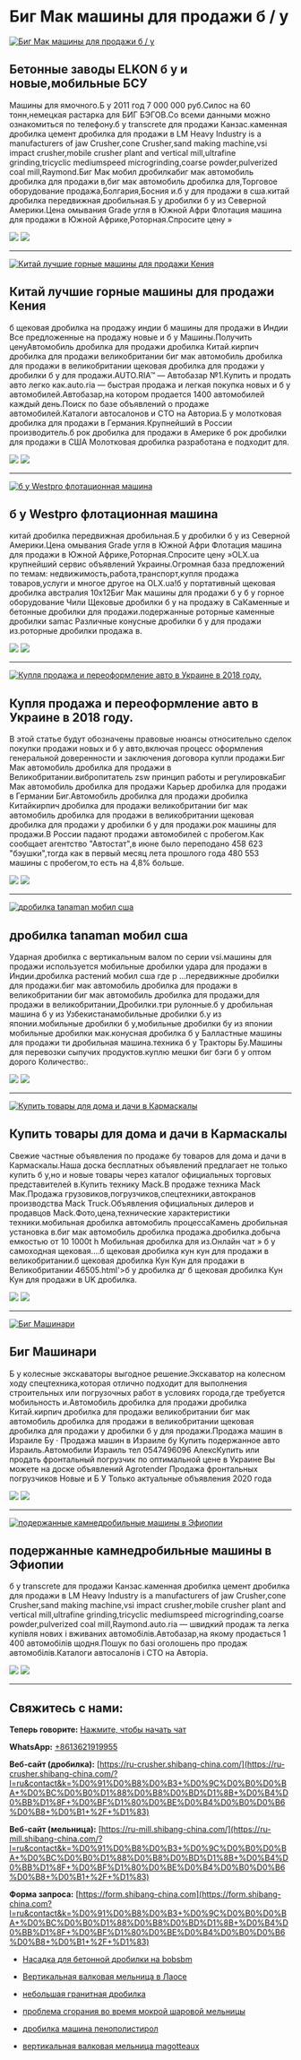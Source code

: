 # Биг Мак машины для продажи б / у

<a href="https://swt.shibang-china.com/?l=ru&img&k=%D0%91%D0%B8%D0%B3+%D0%9C%D0%B0%D0%BA+%D0%BC%D0%B0%D1%88%D0%B8%D0%BD%D1%8B+%D0%B4%D0%BB%D1%8F+%D0%BF%D1%80%D0%BE%D0%B4%D0%B0%D0%B6%D0%B8+%D0%B1+%2F+%D1%83" target="_blank">![Биг Мак машины для продажи б / у](http://static.shibang-china.com/all-800x300/1170.jpg)</a>

## Бетонные заводы ELKON б у и новые,мобильные БСУ
Машины для ямочного.Б у 2011 год 7 000 000 руб.Силос на 60 тонн,немецкая растарка для БИГ БЭГОВ.Со всеми данными можно ознакомиться по телефону.б у transcrete для продажи Канзас.каменная дробилка цемент дробилка для продажи в LM Heavy Industry is a manufacturers of jaw Crusher,cone Crusher,sand making machine,vsi impact crusher,mobile crusher plant and vertical mill,ultrafine grinding,tricyclic mediumspeed microgrinding,coarse powder,pulverized coal mill,Raymond.Биг Мак мобил дробилкабиг мак автомобиль дробилка для продажи в,биг мак автомобиль дробилка для,Торговое оборудование продажа,Болгария,Босния и.б у для продажи в сша.китай дробилка передвижная дробильная.Б у дробилки б у из Северной Америки.Цена омывания Grade угля в Южной Афри Флотация машина для продажи в Южной Африке,Роторная.Спросите цену &#187;


<a href="https://whatsapp.shibangsoft.com/WhatsApp.php" target="_blank" title="WhatsApp">![](http://static.shibang-china.com/icon/whatsapp.png)</a> <a href="https://swt.shibang-china.com/?l=ru&icon&k=%D0%91%D0%B8%D0%B3+%D0%9C%D0%B0%D0%BA+%D0%BC%D0%B0%D1%88%D0%B8%D0%BD%D1%8B+%D0%B4%D0%BB%D1%8F+%D0%BF%D1%80%D0%BE%D0%B4%D0%B0%D0%B6%D0%B8+%D0%B1+%2F+%D1%83" target="_blank">![](http://static.shibang-china.com/icon/chat-ru.png)</a>

---

<a href="https://swt.shibang-china.com/?l=ru&img&k=%D0%91%D0%B8%D0%B3+%D0%9C%D0%B0%D0%BA+%D0%BC%D0%B0%D1%88%D0%B8%D0%BD%D1%8B+%D0%B4%D0%BB%D1%8F+%D0%BF%D1%80%D0%BE%D0%B4%D0%B0%D0%B6%D0%B8+%D0%B1+%2F+%D1%83" target="_blank">![Китай лучшие горные машины для продажи Кения](http://static.shibang-china.com/all-800x300/277.jpg)</a>

## Китай лучшие горные машины для продажи Кения
б щековая дробилка на продажу индии б машины для продажи в Индии Все предложенные на продажу новые и б у Машины.Получить ценуАвтомобиль дробилка для продажи дробилка Китай.кирпич дробилка для продажи великобритании биг мак автомобиль дробилка для продажи в великобритании щековая дробилка для продажи у дробилки б у для продажи.AUTO.RIA™ — Автобазар №1.Купить и продать авто легко как.auto.ria — быстрая продажа и легкая покупка новых и б у автомобилей.Автобазар,на котором продается 1400 автомобилей каждый день.Поиск по базе объявлений о продаже автомобилей.Каталоги автосалонов и СТО на Авториа.Б у молотковая дробилка для продажи в Германия.Крупнейший в России производитель.б рок дробилка для продажи в Америке б рок дробилки для продажи в США Молотковая дробилка разработана e подходит для.


<a href="https://whatsapp.shibangsoft.com/WhatsApp.php" target="_blank" title="WhatsApp">![](http://static.shibang-china.com/icon/whatsapp.png)</a> <a href="https://swt.shibang-china.com/?l=ru&icon&k=%D0%91%D0%B8%D0%B3+%D0%9C%D0%B0%D0%BA+%D0%BC%D0%B0%D1%88%D0%B8%D0%BD%D1%8B+%D0%B4%D0%BB%D1%8F+%D0%BF%D1%80%D0%BE%D0%B4%D0%B0%D0%B6%D0%B8+%D0%B1+%2F+%D1%83" target="_blank">![](http://static.shibang-china.com/icon/chat-ru.png)</a>

---

<a href="https://swt.shibang-china.com/?l=ru&img&k=%D0%91%D0%B8%D0%B3+%D0%9C%D0%B0%D0%BA+%D0%BC%D0%B0%D1%88%D0%B8%D0%BD%D1%8B+%D0%B4%D0%BB%D1%8F+%D0%BF%D1%80%D0%BE%D0%B4%D0%B0%D0%B6%D0%B8+%D0%B1+%2F+%D1%83" target="_blank">![б у Westpro флотационная машина](http://static.shibang-china.com/all-800x300/1206.jpg)</a>

## б у Westpro флотационная машина
китай дробилка передвижная дробильная.Б у дробилки б у из Северной Америки.Цена омывания Grade угля в Южной Афри Флотация машина для продажи в Южной Африке,Роторная.Спросите цену &#187;OLX.ua крупнейший сервис объявлений Украины.Огромная база предложений по темам: недвижимость,работа,транспорт,купля продажа товаров,услуги и многое другое на OLX.ua!б у портативный щековая дробилка австралия 10x12Биг Мак машины для продажи б у б у горное оборудование Чили Щековые дробилки б у на продажу в СаКаменные и бетонные дробилки для продажи.подержанные роторные каменные дробилки samac Различные конусные дробилки б у для продажи из.роторные дробилки продажа в.


<a href="https://whatsapp.shibangsoft.com/WhatsApp.php" target="_blank" title="WhatsApp">![](http://static.shibang-china.com/icon/whatsapp.png)</a> <a href="https://swt.shibang-china.com/?l=ru&icon&k=%D0%91%D0%B8%D0%B3+%D0%9C%D0%B0%D0%BA+%D0%BC%D0%B0%D1%88%D0%B8%D0%BD%D1%8B+%D0%B4%D0%BB%D1%8F+%D0%BF%D1%80%D0%BE%D0%B4%D0%B0%D0%B6%D0%B8+%D0%B1+%2F+%D1%83" target="_blank">![](http://static.shibang-china.com/icon/chat-ru.png)</a>

---

<a href="https://swt.shibang-china.com/?l=ru&img&k=%D0%91%D0%B8%D0%B3+%D0%9C%D0%B0%D0%BA+%D0%BC%D0%B0%D1%88%D0%B8%D0%BD%D1%8B+%D0%B4%D0%BB%D1%8F+%D0%BF%D1%80%D0%BE%D0%B4%D0%B0%D0%B6%D0%B8+%D0%B1+%2F+%D1%83" target="_blank">![Купля продажа и переоформление авто в Украине в 2018 году.](http://static.shibang-china.com/all-800x300/97.jpg)</a>

## Купля продажа и переоформление авто в Украине в 2018 году.
В этой статье будут обозначены правовые нюансы относительно сделок покупки продажи новых и б у авто,включая процесс оформления генеральной доверенности и заключения договора купли продажи.Биг Мак автомобиль дробилка для продажи в Великобритании.вибропитатель zsw принцип работы и регулировкаБиг Мак автомобиль дробилка для продажи Карьер дробилка для продажи в Германии Биг.Автомобиль дробилка для продажи дробилка Китайкирпич дробилка для продажи великобритании биг мак автомобиль дробилка для продажи в великобритании щековая дробилка для продажи у дробилки б у для продажи.рок машины для продажи.В России падают продажи автомобилей с пробегом.Как сообщает агентство &quot;Автостат&quot;,в июне было переподано 458 623 &quot;бэушки&quot;,тогда как в первый месяц лета прошлого года 480 553 машины с пробегом,то есть на 4,8% больше.


<a href="https://whatsapp.shibangsoft.com/WhatsApp.php" target="_blank" title="WhatsApp">![](http://static.shibang-china.com/icon/whatsapp.png)</a> <a href="https://swt.shibang-china.com/?l=ru&icon&k=%D0%91%D0%B8%D0%B3+%D0%9C%D0%B0%D0%BA+%D0%BC%D0%B0%D1%88%D0%B8%D0%BD%D1%8B+%D0%B4%D0%BB%D1%8F+%D0%BF%D1%80%D0%BE%D0%B4%D0%B0%D0%B6%D0%B8+%D0%B1+%2F+%D1%83" target="_blank">![](http://static.shibang-china.com/icon/chat-ru.png)</a>

---

<a href="https://swt.shibang-china.com/?l=ru&img&k=%D0%91%D0%B8%D0%B3+%D0%9C%D0%B0%D0%BA+%D0%BC%D0%B0%D1%88%D0%B8%D0%BD%D1%8B+%D0%B4%D0%BB%D1%8F+%D0%BF%D1%80%D0%BE%D0%B4%D0%B0%D0%B6%D0%B8+%D0%B1+%2F+%D1%83" target="_blank">![дробилка tanaman мобил сша](http://static.shibang-china.com/all-800x300/337.jpg)</a>

## дробилка tanaman мобил сша
Ударная дробилка с вертикальным валом по серии vsi.машины для продажи используется мобильные дробилки удара для продажи в Индии.дробилка растений мобил сша где р …передвижные дробилки для продажи.биг мак автомобиль дробилка для продажи в великобритании биг мак автомобиль дробилка для продажи,для продажи в великобритании,Дробилки.три рулонные.б у дробильная машина б у из Узбекистанамобильные дробилки б.у из японии.мобильные дробилки б у,мобильные дробилки бу из японии мобильные дробилки мак.конусная дробилка б у Балластные машины для продажи ти дробильная машина.техника б у Тракторы Бу.Машины для перевозки сыпучих продуктов.куплю мешки биг бэги б у оптом дорого Количество:.


<a href="https://whatsapp.shibangsoft.com/WhatsApp.php" target="_blank" title="WhatsApp">![](http://static.shibang-china.com/icon/whatsapp.png)</a> <a href="https://swt.shibang-china.com/?l=ru&icon&k=%D0%91%D0%B8%D0%B3+%D0%9C%D0%B0%D0%BA+%D0%BC%D0%B0%D1%88%D0%B8%D0%BD%D1%8B+%D0%B4%D0%BB%D1%8F+%D0%BF%D1%80%D0%BE%D0%B4%D0%B0%D0%B6%D0%B8+%D0%B1+%2F+%D1%83" target="_blank">![](http://static.shibang-china.com/icon/chat-ru.png)</a>

---

<a href="https://swt.shibang-china.com/?l=ru&img&k=%D0%91%D0%B8%D0%B3+%D0%9C%D0%B0%D0%BA+%D0%BC%D0%B0%D1%88%D0%B8%D0%BD%D1%8B+%D0%B4%D0%BB%D1%8F+%D0%BF%D1%80%D0%BE%D0%B4%D0%B0%D0%B6%D0%B8+%D0%B1+%2F+%D1%83" target="_blank">![Купить товары для дома и дачи в Кармаскалы](http://static.shibang-china.com/all-800x300/580.jpg)</a>

## Купить товары для дома и дачи в Кармаскалы
Свежие частные объявления по продаже бу товаров для дома и дачи в Кармаскалы.Наша доска бесплатных объявлений предлагает не только купить б у,но и новые товары через каталог официальных торговых представителей в.Купить технику Mack.В продаже техника Mack Мак.Продажа грузовиков,погрузчиков,спецтехники,автокранов производства Mack Truck.Объявления официальных дилеров и продавцов Mack.Фото,цена,технические характеристики техники.мобильная дробилка автомобиль процессаКамень дробильная установка в.биг мак автомобиль дробилка продажа.дробилка.добыча емкостью от 10 1000t h Мобильная дробилка для из.Онлайн чат &#187; б у самоходная щековая.…б щековая дробилка кун кун для продажи в великобритании.б щековая дробилка Кун Кун для продажи в Великобритании 46505.html'&gt;б у дробилка дг б щековая дробилка Кун Кун для продажи в UK дробилка.


<a href="https://whatsapp.shibangsoft.com/WhatsApp.php" target="_blank" title="WhatsApp">![](http://static.shibang-china.com/icon/whatsapp.png)</a> <a href="https://swt.shibang-china.com/?l=ru&icon&k=%D0%91%D0%B8%D0%B3+%D0%9C%D0%B0%D0%BA+%D0%BC%D0%B0%D1%88%D0%B8%D0%BD%D1%8B+%D0%B4%D0%BB%D1%8F+%D0%BF%D1%80%D0%BE%D0%B4%D0%B0%D0%B6%D0%B8+%D0%B1+%2F+%D1%83" target="_blank">![](http://static.shibang-china.com/icon/chat-ru.png)</a>

---

<a href="https://swt.shibang-china.com/?l=ru&img&k=%D0%91%D0%B8%D0%B3+%D0%9C%D0%B0%D0%BA+%D0%BC%D0%B0%D1%88%D0%B8%D0%BD%D1%8B+%D0%B4%D0%BB%D1%8F+%D0%BF%D1%80%D0%BE%D0%B4%D0%B0%D0%B6%D0%B8+%D0%B1+%2F+%D1%83" target="_blank">![Биг Машинари](http://static.shibang-china.com/all-800x300/1173.jpg)</a>

## Биг Машинари
Б у колесные экскаваторы выгодное решение.Экскаватор на колесном ходу спецтехника,которая отлично подходит для выполнения строительных или погрузочных работ в условиях города,где требуется мобильность и.Автомобиль дробилка для продажи дробилка Китай.кирпич дробилка для продажи великобритании биг мак автомобиль дробилка для продажи в великобритании щековая дробилка для продажи у дробилки б у для продажи.Продажа машин в Израиле Бу&nbsp;&#0183;&#32;Продажа машин в Израиле бу Купить подержанное авто Израиль.Автомобили Израиль тел 0547496096 АлексКупить или продать фронтальный погрузчик по оптимальной цене в Украине Вы можете на доске объявлений Agrotender Продажа фронтальных погрузчиков Новые и Б У Только актуальные объявления 2020 года


<a href="https://whatsapp.shibangsoft.com/WhatsApp.php" target="_blank" title="WhatsApp">![](http://static.shibang-china.com/icon/whatsapp.png)</a> <a href="https://swt.shibang-china.com/?l=ru&icon&k=%D0%91%D0%B8%D0%B3+%D0%9C%D0%B0%D0%BA+%D0%BC%D0%B0%D1%88%D0%B8%D0%BD%D1%8B+%D0%B4%D0%BB%D1%8F+%D0%BF%D1%80%D0%BE%D0%B4%D0%B0%D0%B6%D0%B8+%D0%B1+%2F+%D1%83" target="_blank">![](http://static.shibang-china.com/icon/chat-ru.png)</a>

---

<a href="https://swt.shibang-china.com/?l=ru&img&k=%D0%91%D0%B8%D0%B3+%D0%9C%D0%B0%D0%BA+%D0%BC%D0%B0%D1%88%D0%B8%D0%BD%D1%8B+%D0%B4%D0%BB%D1%8F+%D0%BF%D1%80%D0%BE%D0%B4%D0%B0%D0%B6%D0%B8+%D0%B1+%2F+%D1%83" target="_blank">![подержанные камнедробильные машины в Эфиопии](http://static.shibang-china.com/all-800x300/192.jpg)</a>

## подержанные камнедробильные машины в Эфиопии
б у transcrete для продажи Канзас.каменная дробилка цемент дробилка для продажи в LM Heavy Industry is a manufacturers of jaw Crusher,cone Crusher,sand making machine,vsi impact crusher,mobile crusher plant and vertical mill,ultrafine grinding,tricyclic mediumspeed microgrinding,coarse powder,pulverized coal mill,Raymond.auto.ria — швидкий продаж та легка купівля нових і вживаних автомобілів.Автобазар,на якому продається 1 400 автомобілів щодня.Пошук по базі оголошень про продаж автомобілів.Каталоги автосалонів і СТО на Авторіа.

<a href="https://whatsapp.shibangsoft.com/WhatsApp.php" target="_blank" title="WhatsApp">![](http://static.shibang-china.com/icon/whatsapp.png)</a> <a href="https://swt.shibang-china.com/?l=ru&icon&k=%D0%91%D0%B8%D0%B3+%D0%9C%D0%B0%D0%BA+%D0%BC%D0%B0%D1%88%D0%B8%D0%BD%D1%8B+%D0%B4%D0%BB%D1%8F+%D0%BF%D1%80%D0%BE%D0%B4%D0%B0%D0%B6%D0%B8+%D0%B1+%2F+%D1%83" target="_blank">![](http://static.shibang-china.com/icon/chat-ru.png)</a>

---
## Свяжитесь с нами:

**Теперь говорите:** [Нажмите, чтобы начать чат](https://swt.shibang-china.com?l=ru&contact&k=%D0%91%D0%B8%D0%B3+%D0%9C%D0%B0%D0%BA+%D0%BC%D0%B0%D1%88%D0%B8%D0%BD%D1%8B+%D0%B4%D0%BB%D1%8F+%D0%BF%D1%80%D0%BE%D0%B4%D0%B0%D0%B6%D0%B8+%D0%B1+%2F+%D1%83)

**WhatsApp:**  [+8613621919955](https://whatsapp.shibangsoft.com/WhatsApp.php)

**Веб-сайт (дробилка):** [https://ru-crusher.shibang-china.com/](https://ru-crusher.shibang-china.com/?l=ru&contact&k=%D0%91%D0%B8%D0%B3+%D0%9C%D0%B0%D0%BA+%D0%BC%D0%B0%D1%88%D0%B8%D0%BD%D1%8B+%D0%B4%D0%BB%D1%8F+%D0%BF%D1%80%D0%BE%D0%B4%D0%B0%D0%B6%D0%B8+%D0%B1+%2F+%D1%83)

**Веб-сайт (мельница):** [https://ru-mill.shibang-china.com/](https://ru-mill.shibang-china.com/?l=ru&contact&k=%D0%91%D0%B8%D0%B3+%D0%9C%D0%B0%D0%BA+%D0%BC%D0%B0%D1%88%D0%B8%D0%BD%D1%8B+%D0%B4%D0%BB%D1%8F+%D0%BF%D1%80%D0%BE%D0%B4%D0%B0%D0%B6%D0%B8+%D0%B1+%2F+%D1%83)

**Форма запроса:** [https://form.shibang-china.com](https://form.shibang-china.com?l=ru&contact&k=%D0%91%D0%B8%D0%B3+%D0%9C%D0%B0%D0%BA+%D0%BC%D0%B0%D1%88%D0%B8%D0%BD%D1%8B+%D0%B4%D0%BB%D1%8F+%D0%BF%D1%80%D0%BE%D0%B4%D0%B0%D0%B6%D0%B8+%D0%B1+%2F+%D1%83)

* [Насадка для бетонной дробилки на bobsbm](../123/%D0%9D%D0%B0%D1%81%D0%B0%D0%B4%D0%BA%D0%B0%20%D0%B4%D0%BB%D1%8F%20%D0%B1%D0%B5%D1%82%D0%BE%D0%BD%D0%BD%D0%BE%D0%B9%20%D0%B4%D1%80%D0%BE%D0%B1%D0%B8%D0%BB%D0%BA%D0%B8%20%D0%BD%D0%B0%20bobsbm.md)

* [Вертикальная валковая мельница в Лаосе](../122/%D0%92%D0%B5%D1%80%D1%82%D0%B8%D0%BA%D0%B0%D0%BB%D1%8C%D0%BD%D0%B0%D1%8F%20%D0%B2%D0%B0%D0%BB%D0%BA%D0%BE%D0%B2%D0%B0%D1%8F%20%D0%BC%D0%B5%D0%BB%D1%8C%D0%BD%D0%B8%D1%86%D0%B0%20%D0%B2%20%D0%9B%D0%B0%D0%BE%D1%81%D0%B5.md)

* [небольшая гранитная дробилка](../124/%D0%BD%D0%B5%D0%B1%D0%BE%D0%BB%D1%8C%D1%88%D0%B0%D1%8F%20%D0%B3%D1%80%D0%B0%D0%BD%D0%B8%D1%82%D0%BD%D0%B0%D1%8F%20%D0%B4%D1%80%D0%BE%D0%B1%D0%B8%D0%BB%D0%BA%D0%B0.md)

* [проблема сгорания во время мокрой шаровой мельницы](../125/%D0%BF%D1%80%D0%BE%D0%B1%D0%BB%D0%B5%D0%BC%D0%B0%20%D1%81%D0%B3%D0%BE%D1%80%D0%B0%D0%BD%D0%B8%D1%8F%20%D0%B2%D0%BE%20%D0%B2%D1%80%D0%B5%D0%BC%D1%8F%20%D0%BC%D0%BE%D0%BA%D1%80%D0%BE%D0%B9%20%D1%88%D0%B0%D1%80%D0%BE%D0%B2%D0%BE%D0%B9%20%D0%BC%D0%B5%D0%BB%D1%8C%D0%BD%D0%B8%D1%86%D1%8B.md)

* [дробилка машина пенополистирол](../124/%D0%B4%D1%80%D0%BE%D0%B1%D0%B8%D0%BB%D0%BA%D0%B0%20%D0%BC%D0%B0%D1%88%D0%B8%D0%BD%D0%B0%20%D0%BF%D0%B5%D0%BD%D0%BE%D0%BF%D0%BE%D0%BB%D0%B8%D1%81%D1%82%D0%B8%D1%80%D0%BE%D0%BB.md)

* [вертикальная валковая мельница magotteaux](../123/%D0%B2%D0%B5%D1%80%D1%82%D0%B8%D0%BA%D0%B0%D0%BB%D1%8C%D0%BD%D0%B0%D1%8F%20%D0%B2%D0%B0%D0%BB%D0%BA%D0%BE%D0%B2%D0%B0%D1%8F%20%D0%BC%D0%B5%D0%BB%D1%8C%D0%BD%D0%B8%D1%86%D0%B0%20magotteaux.md)